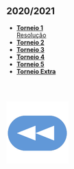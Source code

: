 ## 2020/2021
* [**Torneio 1**](t1-2021.md)
<br>  [Resolução](t1-2021-res.py)
* [**Torneio 2**]()
* [**Torneio 3**]()
* [**Torneio 4**]()
* [**Torneio 5**]()
* [**Torneio Extra**]()

<br><br>

[![retroceder](https://raw.githubusercontent.com/David81820/Recursos-LCC/main/Rewind.png)](https://david81820.github.io/Recursos-LCC/2ano/2sem/LA2)
